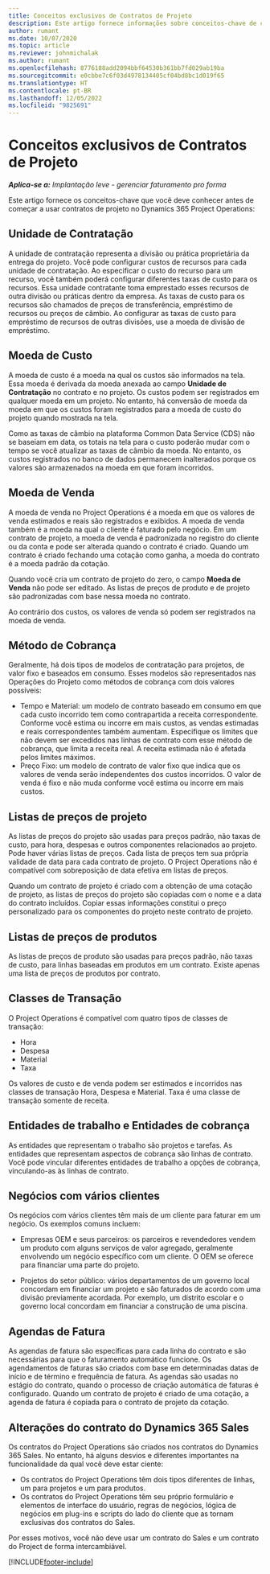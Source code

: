 ```yaml
---
title: Conceitos exclusivos de Contratos de Projeto
description: Este artigo fornece informações sobre conceitos-chave de contratos de projeto.
author: rumant
ms.date: 10/07/2020
ms.topic: article
ms.reviewer: johnmichalak
ms.author: rumant
ms.openlocfilehash: 8776188add2094bbf64530b361bb7fd029ab19ba
ms.sourcegitcommit: e0cbbe7c6f03d4978134405cf04bd8bc1d019f65
ms.translationtype: HT
ms.contentlocale: pt-BR
ms.lasthandoff: 12/05/2022
ms.locfileid: "9825691"
---
```

# <a name="concepts-unique-to-project-contracts"></a>Conceitos exclusivos de Contratos de Projeto

_**Aplica-se a:** Implantação leve - gerenciar faturamento pro forma_



Este artigo fornece os conceitos-chave que você deve conhecer antes de começar a usar contratos de projeto no Dynamics 365 Project Operations:

## <a name="contracting-unit"></a>Unidade de Contratação

A unidade de contratação representa a divisão ou prática proprietária da entrega do projeto. Você pode configurar custos de recursos para cada unidade de contratação. Ao especificar o custo do recurso para um recurso, você também poderá configurar diferentes taxas de custo para os recursos. Essa unidade contratante toma emprestado esses recursos de outra divisão ou práticas dentro da empresa. As taxas de custo para os recursos são chamados de preços de transferência, empréstimo de recursos ou preços de câmbio. Ao configurar as taxas de custo para empréstimo de recursos de outras divisões, use a moeda de divisão de empréstimo.

## <a name="cost-currency"></a>Moeda de Custo

A moeda de custo é a moeda na qual os custos são informados na tela. Essa moeda é derivada da moeda anexada ao campo **Unidade de Contratação** no contrato e no projeto. Os custos podem ser registrados em qualquer moeda em um projeto. No entanto, há conversão de moeda da moeda em que os custos foram registrados para a moeda de custo do projeto quando mostrada na tela.

Como as taxas de câmbio na plataforma Common Data Service (CDS) não se baseiam em data, os totais na tela para o custo poderão mudar com o tempo se você atualizar as taxas de câmbio da moeda. No entanto, os custos registrados no banco de dados permanecem inalterados porque os valores são armazenados na moeda em que foram incorridos.

## <a name="sales-currency"></a>Moeda de Venda

A moeda de venda no Project Operations é a moeda em que os valores de venda estimados e reais são registrados e exibidos. A moeda de venda também é a moeda na qual o cliente é faturado pelo negócio. Em um contrato de projeto, a moeda de venda é padronizada no registro do cliente ou da conta e pode ser alterada quando o contrato é criado. Quando um contrato é criado fechando uma cotação como ganha, a moeda do contrato é a moeda padrão da cotação.

Quando você cria um contrato de projeto do zero, o campo **Moeda de Venda** não pode ser editado. As listas de preços de produto e de projeto são padronizadas com base nessa moeda no contrato.

Ao contrário dos custos, os valores de venda só podem ser registrados na moeda de venda.

## <a name="billing-method"></a>Método de Cobrança

Geralmente, há dois tipos de modelos de contratação para projetos, de valor fixo e baseados em consumo. Esses modelos são representados nas Operações do Projeto como métodos de cobrança com dois valores possíveis:

- Tempo e Material: um modelo de contrato baseado em consumo em que cada custo incorrido tem como contrapartida a receita correspondente. Conforme você estima ou incorre em mais custos, as vendas estimadas e reais correspondentes também aumentam. Especifique os limites que não devem ser excedidos nas linhas de contrato com esse método de cobrança, que limita a receita real. A receita estimada não é afetada pelos limites máximos.
- Preço Fixo: um modelo de contrato de valor fixo que indica que os valores de venda serão independentes dos custos incorridos. O valor de venda é fixo e não muda conforme você estima ou incorre em mais custos.

## <a name="project-price-lists"></a>Listas de preços de projeto

As listas de preços do projeto são usadas para preços padrão, não taxas de custo, para hora, despesas e outros componentes relacionados ao projeto. Pode haver várias listas de preços. Cada lista de preços tem sua própria validade de data para cada contrato de projeto. O Project Operations não é compatível com sobreposição de data efetiva em listas de preços.

Quando um contrato de projeto é criado com a obtenção de uma cotação de projeto, as listas de preços do projeto são copiadas com o nome e a data do contrato incluídos. Copiar essas informações constitui o preço personalizado para os componentes do projeto neste contrato de projeto.

## <a name="product-price-lists"></a>Listas de preços de produtos

As listas de preços de produto são usadas para preços padrão, não taxas de custo, para linhas baseadas em produtos em um contrato. Existe apenas uma lista de preços de produtos por contrato.

## <a name="transaction-classes"></a>Classes de Transação

O Project Operations é compatível com quatro tipos de classes de transação:

- Hora
- Despesa
- Material
- Taxa

Os valores de custo e de venda podem ser estimados e incorridos nas classes de transação Hora, Despesa e Material. Taxa é uma classe de transação somente de receita.

## <a name="work-entities-and-billing-entities"></a>Entidades de trabalho e Entidades de cobrança

As entidades que representam o trabalho são projetos e tarefas. As entidades que representam aspectos de cobrança são linhas de contrato. Você pode vincular diferentes entidades de trabalho a opções de cobrança, vinculando-as às linhas de contrato.

## <a name="multi-customer-deals"></a>Negócios com vários clientes

Os negócios com vários clientes têm mais de um cliente para faturar em um negócio. Os exemplos comuns incluem:

- Empresas OEM e seus parceiros: os parceiros e revendedores vendem um produto com alguns serviços de valor agregado, geralmente envolvendo um negócio específico com um cliente. O OEM se oferece para financiar uma parte do projeto. 

- Projetos do setor público: vários departamentos de um governo local concordam em financiar um projeto e são faturados de acordo com uma divisão previamente acordada. Por exemplo, um distrito escolar e o governo local concordam em financiar a construção de uma piscina.

## <a name="invoice-schedules"></a>Agendas de Fatura

As agendas de fatura são específicas para cada linha do contrato e são necessárias para que o faturamento automático funcione. Os agendamentos de faturas são criados com base em determinadas datas de início e de término e frequência de fatura. As agendas são usadas no estágio do contrato, quando o processo de criação automática de faturas é configurado. Quando um contrato de projeto é criado de uma cotação, a agenda de fatura é copiada para o contrato de projeto da cotação.

## <a name="changes-from-the-dynamics-365-sales-contract"></a>Alterações do contrato do Dynamics 365 Sales

Os contratos do Project Operations são criados nos contratos do Dynamics 365 Sales. No entanto, há alguns desvios e diferentes importantes na funcionalidade da qual você deve estar ciente:

- Os contratos do Project Operations têm dois tipos diferentes de linhas, um para projetos e um para produtos.
- Os contratos do Project Operations têm seu próprio formulário e elementos de interface do usuário, regras de negócios, lógica de negócios em plug-ins e scripts do lado do cliente que as tornam exclusivas dos contratos do Sales.

Por esses motivos, você não deve usar um contrato do Sales e um contrato do Project de forma intercambiável.


[!INCLUDE[footer-include](../../includes/footer-banner.md)]
